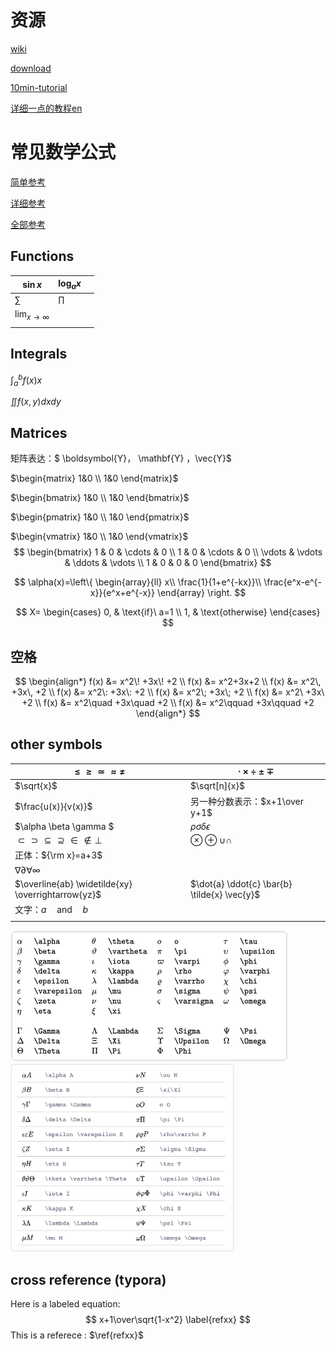# 资源

[wiki](https://en.wikibooks.org/wiki/LaTeX)

[download](http://www.tug.org/mactex/mactex-download.html)

[10min-tutorial](https://learnxinyminutes.com/docs/latex/)

[详细一点的教程en](https://www.latex-tutorial.com/tutorials/)



# 常见数学公式

[简单参考](https://latex-tutorial.com/symbols/math-symbols/)

[详细参考](https://www.overleaf.com/learn/latex/List_of_Greek_letters_and_math_symbols)

[全部参考](https://www.rpi.edu/dept/arc/training/latex/LaTeX_symbols.pdf)

##  Functions

| $\sin x$            | $\log_a{x}$ |      |
| ------------------- | ----------- | ---- |
| $\sum$              | $\prod$     |      |
| $\lim_{x\to\infty}$ |             |      |
|                     |             |      |



## Integrals

$\int_a^b f(x)x$

$\iint f(x,y) dx dy$

## Matrices

矩阵表达：$ \boldsymbol{Y}$，$ \mathbf{Y} $，$\vec{Y}$

$\begin{matrix} 1&0 \\ 1&0 \end{matrix}$

$\begin{bmatrix} 1&0 \\ 1&0 \end{bmatrix}$

$\begin{pmatrix} 1&0 \\ 1&0 \end{pmatrix}$

$\begin{vmatrix} 1&0 \\ 1&0 \end{vmatrix}$
$$
\begin{bmatrix} 
1 & 0 & \cdots & 0 \\ 
1 & 0 & \cdots & 0 \\ 
\vdots & \vdots & \ddots & \vdots \\ 
1 & 0 & 0 & 0 
\end{bmatrix}
$$

$$
\alpha(x)=\left\{
                \begin{array}{ll}
                  x\\
                  \frac{1}{1+e^{-kx}}\\
                  \frac{e^x-e^{-x}}{e^x+e^{-x}}
                \end{array}
              \right.
$$

$$
X=
    \begin{cases}
      0, & \text{if}\ a=1 \\
      1, & \text{otherwise}
    \end{cases}
$$



## 空格

$$
\begin{align*}
f(x) &= x^2\! +3x\! +2 \\
f(x) &= x^2+3x+2 \\
f(x) &= x^2\, +3x\, +2 \\
f(x) &= x^2\: +3x\: +2 \\
f(x) &= x^2\; +3x\; +2 \\
f(x) &= x^2\ +3x\ +2 \\
f(x) &= x^2\quad +3x\quad +2 \\
f(x) &= x^2\qquad +3x\qquad +2
\end{align*}
$$



## other symbols

| $\leq \geq \simeq \approx \neq$                        | $\cdot \times \div \pm \mp$                  |
| ------------------------------------------------------ | -------------------------------------------- |
| $\sqrt{x}$                                             | $\sqrt[n]{x}$                                |
| $\frac{u(x)}{v(x)}$                                    | 另一种分数表示：$x+1\over y+1$               |
| $\alpha \beta \gamma $                                 | $\rho \sigma \delta \epsilon$                |
| $\subset \supset \subseteq \supseteq \in \notin \perp$ | $\otimes \oplus \cup \cap$                   |
| 正体：${\rm x}=a+3$                                    |                                              |
| $\nabla \partial \forall \infty$                       |                                              |
| $\overline{ab} \widetilde{xy} \overrightarrow{yz}$     | $\dot{a} \ddot{c} \bar{b} \tilde{x} \vec{y}$ |
| 文字：$a\quad \textrm{and} \quad b$                    |                                              |
|                                                        |                                              |

<img src="media/image-20201112010937534.png" alt="image-20201112010937534" style="zoom:50%;" />

<img src="media/image-20201112010134972.png" alt="image-20201112010134972 " style="zoom:35%;" />



## cross reference (typora)

Here is a labeled equation: 
$$
x+1\over\sqrt{1-x^2} \label{refxx}
$$
This is a referece : $\ref{refxx}$


